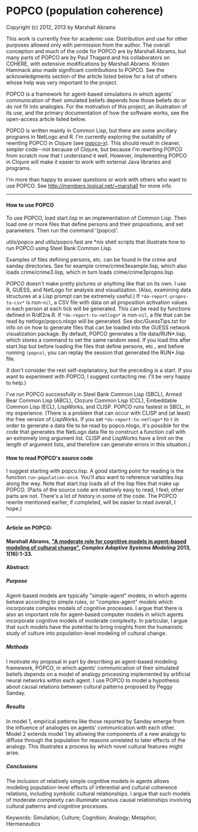 POPCO (population coherence)
=======

Copyright (c) 2012, 2013 by Marshall Abrams

This work is currently free for academic use.  Distribution and use for
other purposes allowed only with permission from the author.  The
overall conception and much of the code for POPCO are by Marshall
Abrams, but many parts of POPCO are by Paul Thagard and his
collaborators on COHERE, with extensive modifications by Marshall
Abrams.  Kristen Hammack also made significant contributions to POPCO.  See
the acknowledgments section of the article listed below for a list of
others whose help was very important to the project.

POPCO is a framework for agent-based simulations in which agents'
communication of their simulated beliefs depends how those beliefs do or
do not fit into analogies.  For the motivation of this project, an
illustration of its use, and the primary documentation of how the
software works, see the open-access article listed below.

POPCO is written mainly in Common Lisp, but there are some ancillary
programs in NetLogo and R.  I'm currently exploring the suitability of
rewriting POPCO in Clojure (see [popco-x](https://github.com/mars0i/popco-x)).  This should result in
cleaner, simpler code--not because of Clojure, but because I'm
rewriting POPCO from scratch now that I understand it well.  However,
implementing POPCO in Clojure will make it easier to work with external
Java libraries and programs.

I'm more than happy to answer questions or work with others who want
to use POPCO. See http://members.logical.net/~marshall for more info.

-------

#### How to use POPCO

To use POPCO, load start.lisp in an implementation of Common Lisp.
Then load one or more files that define persons and their
propositions, and set parameters.  Then run the command '(popco)'.

utils/popco and utils/popco.fast are *nix shell scripts that
illustrate how to run POPCO using Steel Bank Common Lisp.

Examples of files defining persons, etc. can be found in the crime and
sanday directories.  See for example crime/crime3example.lisp, which
also loads crime/crime3.lisp, which in turn loads
crime/crime3propns.lisp.

POPCO doesn't make pretty pictures or anything like that on its own.
I use R, GUESS, and NetLogo for analysis and visualization. (Also,
examining data structures at a Lisp prompt can be extremely useful.) If
`*do-report-propns-to-csv*` is non-`nil`, a CSV file with data on all
proposition activation values in each person at each tick will be
generated.  This can be read by functions defined in R/df2ra.R.  If
`*do-report-to-netlogo*` is non-`nil`, a file that can be read by
netlogo/popco.nlogo will be generated.  See doc/GuessTips.txt for info
on on how to generate files that can be loaded into the GUESS network
visualization package.  By default, POPCO generates a file
data/RUN*.lisp, which stores a command to set the same random seed.  If
you load this after start.lisp but before loading the files that define
persons, etc., and before running `(popco)`, you can replay the session
that generated the RUN*.lisp file.

(I don't consider the rest self-explanatory, but the preceding is a
start.  If you want to experiment with POPCO, I suggest contacting me.
I'll be very happy to help.)

I've run POPCO successfully in Steel Bank Common Lisp (SBCL), Armed
Bear Common Lisp (ABCL), Clozure Common Lisp (CCL), Embeddable Common
Lisp (ECL), LispWorks, and CLISP.  POPCO runs fastest in SBCL, in my
experience. (There is a problem that can occur with CLISP and (at
least) the free version of LispWorks.  If you set
`*do-report-to-netlogo*` to `t` in order to generate a data file to be
read by popco.nlogo, it's possible for the code that generates the
NetLogo data file to construct a function call with an extremely long
argument list.  CLISP and LispWorks have a limit on the length of
argument lists, and therefore can generate errors in this situation.)

#### How to read POPCO's source code

I suggest starting with popco.lisp.  A good starting point for reading
is the function `run-population-once`.  You'll also want to reference
variables.lisp along the way.  Note that start.lisp loads all of the
lisp files that make up POPCO.  (Parts of the source code are relatively
easy to read, I feel; other parts are not.  There's a lot of history in
some of the code.  The POPCO rewrite mentioned earlier, if completed,
will be easier to read overall, I hope.)

-------

#### Article on POPCO:

#### Marshall Abrams, ["A moderate role for cognitive models in agent-based modeling of cultural change"](http://www.casmodeling.com/content/1/1/16), *Complex Adaptive Systems Modeling* 2013, 1(16):1-33.

#### Abstract:

##### Purpose

Agent-based models are typically "simple-agent" models, in which agents
behave according to simple rules, or "complex-agent" models which
incorporate complex models of cognitive processes. I argue that there is
also an important role for agent-based computer models in which agents
incorporate cognitive models of moderate complexity. In particular, I
argue that such models have the potential to bring insights from the
humanistic study of culture into population-level modeling of cultural
change.

##### Methods

I motivate my proposal in part by describing an agent-based modeling
framework, POPCO, in which agents' communication of their simulated
beliefs depends on a model of analogy processing implemented by
artificial neural networks within each agent. I use POPCO to model a
hypothesis about causal relations between cultural patterns proposed by
Peggy Sanday.

##### Results

In model 1, empirical patterns like those reported by Sanday emerge from
the influence of analogies on agents' communication with each other.
Model 2 extends model 1 by allowing the components of a new analogy to
diffuse through the population for reasons unrelated to later effects of
the analogy. This illustrates a process by which novel cultural features
might arise.

##### Conclusions

The inclusion of relatively simple cognitive models in agents allows
modeling population-level effects of inferential and cultural coherence
relations, including symbolic cultural relationships. I argue that such
models of moderate complexity can illuminate various causal
relationships involving cultural patterns and cognitive processes.

Keywords: Simulation; Culture; Cognition; Analogy; Metaphor;
Hermeneutics

